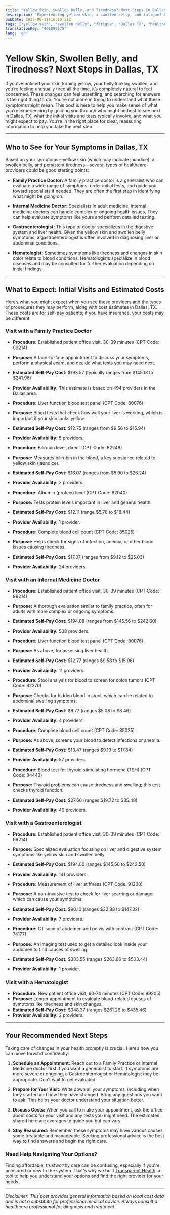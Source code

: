 ```yaml
---
title: "Yellow Skin, Swollen Belly, and Tiredness? Next Steps in Dallas, TX"
description: "Experiencing yellow skin, a swollen belly, and fatigue? Learn who to see and what to expect in Dallas, TX, including costs and next steps."
pubDate: 2025-06-11T16:10:31Z
tags: ["yellow skin", "swollen belly", "fatigue", "Dallas TX", "healthcare guidance", "gastroenterology", "family practice"]
translationKey: "401899175"
lang: 'en'
---
```


# Yellow Skin, Swollen Belly, and Tiredness? Next Steps in Dallas, TX

If you’ve noticed your skin turning yellow, your belly looking swollen, and you’re feeling unusually tired all the time, it’s completely natural to feel concerned. These changes can feel unsettling, and searching for answers is the right thing to do. You’re not alone in trying to understand what these symptoms might mean. This post is here to help you make sense of what you’re experiencing by guiding you through who might be best to see next in Dallas, TX, what the initial visits and tests typically involve, and what you might expect to pay. You’re in the right place for clear, reassuring information to help you take the next step.

---

## Who to See for Your Symptoms in Dallas, TX

Based on your symptoms—yellow skin (which may indicate jaundice), a swollen belly, and persistent tiredness—several types of healthcare providers could be good starting points:

- **Family Practice Doctor:** A family practice doctor is a generalist who can evaluate a wide range of symptoms, order initial tests, and guide you toward specialists if needed. They are often the first step in identifying what might be going on.

- **Internal Medicine Doctor:** Specialists in adult medicine, internal medicine doctors can handle complex or ongoing health issues. They can help evaluate symptoms like yours and perform detailed testing.

- **Gastroenterologist:** This type of doctor specializes in the digestive system and liver health. Given the yellow skin and swollen belly symptoms, a gastroenterologist is often involved in diagnosing liver or abdominal conditions.

- **Hematologist:** Sometimes symptoms like tiredness and changes in skin color relate to blood conditions. Hematologists specialize in blood diseases and may be consulted for further evaluation depending on initial findings.

---

## What to Expect: Initial Visits and Estimated Costs

Here’s what you might expect when you see these providers and the types of procedures they may perform, along with cost estimates in Dallas, TX. These costs are for self-pay patients; if you have insurance, your costs may be different.

### Visit with a Family Practice Doctor

- **Procedure:** Established patient office visit, 30-39 minutes (CPT Code: 99214)
- **Purpose:** A face-to-face appointment to discuss your symptoms, perform a physical exam, and decide what tests you may need next.  
- **Estimated Self-Pay Cost:** $193.57 (typically ranges from $145.18 to $241.96)  
- **Provider Availability:** This estimate is based on 494 providers in the Dallas area.

- **Procedure:** Liver function blood test panel (CPT Code: 80076)  
- **Purpose:** Blood tests that check how well your liver is working, which is important if your skin looks yellow.  
- **Estimated Self-Pay Cost:** $12.75 (ranges from $9.56 to $15.94)  
- **Provider Availability:** 5 providers.

- **Procedure:** Bilirubin level, direct (CPT Code: 82248)  
- **Purpose:** Measures bilirubin in the blood, a key substance related to yellow skin (jaundice).  
- **Estimated Self-Pay Cost:** $16.07 (ranges from $5.90 to $26.24)  
- **Provider Availability:** 2 providers.

- **Procedure:** Albumin (protein) level (CPT Code: 82040)  
- **Purpose:** Tests protein levels important in liver and general health.  
- **Estimated Self-Pay Cost:** $12.11 (range $5.78 to $18.44)  
- **Provider Availability:** 1 provider.

- **Procedure:** Complete blood cell count (CPT Code: 85025)  
- **Purpose:** Helps check for signs of infection, anemia, or other blood issues causing tiredness.  
- **Estimated Self-Pay Cost:** $17.07 (ranges from $9.12 to $25.03)  
- **Provider Availability:** 24 providers.

### Visit with an Internal Medicine Doctor

- **Procedure:** Established patient office visit, 30-39 minutes (CPT Code: 99214)  
- **Purpose:** A thorough evaluation similar to family practice, often for adults with more complex or ongoing symptoms.  
- **Estimated Self-Pay Cost:** $194.08 (ranges from $145.56 to $242.60)  
- **Provider Availability:** 508 providers.

- **Procedure:** Liver function blood test panel (CPT Code: 80076)  
- **Purpose:** As above, for assessing liver health.  
- **Estimated Self-Pay Cost:** $12.77 (ranges $9.58 to $15.96)  
- **Provider Availability:** 11 providers.

- **Procedure:** Stool analysis for blood to screen for colon tumors (CPT Code: 82270)  
- **Purpose:** Checks for hidden blood in stool, which can be related to abdominal swelling symptoms.  
- **Estimated Self-Pay Cost:** $6.77 (ranges $5.08 to $8.46)  
- **Provider Availability:** 4 providers.

- **Procedure:** Complete blood cell count (CPT Code: 85025)  
- **Purpose:** As above, screens your blood to detect infections or anemia.  
- **Estimated Self-Pay Cost:** $13.47 (ranges $9.10 to $17.84)  
- **Provider Availability:** 57 providers.

- **Procedure:** Blood test for thyroid stimulating hormone (TSH) (CPT Code: 84443)  
- **Purpose:** Thyroid problems can cause tiredness and swelling; this test checks thyroid function.  
- **Estimated Self-Pay Cost:** $27.60 (ranges $19.72 to $35.48)  
- **Provider Availability:** 49 providers.

### Visit with a Gastroenterologist

- **Procedure:** Established patient office visit, 30-39 minutes (CPT Code: 99214)  
- **Purpose:** Specialized evaluation focusing on liver and digestive system symptoms like yellow skin and swollen belly.  
- **Estimated Self-Pay Cost:** $194.00 (ranges $145.50 to $242.50)  
- **Provider Availability:** 141 providers.

- **Procedure:** Measurement of liver stiffness (CPT Code: 91200)  
- **Purpose:** A non-invasive test to check for liver scarring or damage, which can cause your symptoms.  
- **Estimated Self-Pay Cost:** $90.10 (ranges $32.88 to $147.32)  
- **Provider Availability:** 7 providers.

- **Procedure:** CT scan of abdomen and pelvis with contrast (CPT Code: 74177)  
- **Purpose:** An imaging test used to get a detailed look inside your abdomen to find causes of swelling.  
- **Estimated Self-Pay Cost:** $383.55 (ranges $263.66 to $503.44)  
- **Provider Availability:** 1 provider.

### Visit with a Hematologist

- **Procedure:** New patient office visit, 60-74 minutes (CPT Code: 99205)  
- **Purpose:** Longer appointment to evaluate blood-related causes of symptoms like tiredness and skin changes.  
- **Estimated Self-Pay Cost:** $348.37 (ranges $261.28 to $435.46)  
- **Provider Availability:** 2 providers.

---

## Your Recommended Next Steps

Taking care of changes in your health promptly is crucial. Here’s how you can move forward confidently:

1. **Schedule an Appointment:** Reach out to a Family Practice or Internal Medicine doctor first if you want a generalist to start. If symptoms are more severe or ongoing, a Gastroenterologist or Hematologist may be appropriate. Don’t wait to get evaluated.

2. **Prepare for Your Visit:** Write down all your symptoms, including when they started and how they have changed. Bring any questions you want to ask. This helps your doctor understand your situation better.

3. **Discuss Costs:** When you call to make your appointment, ask the office about costs for your visit and any tests you might need. The estimates shared here are averages to guide you but can vary.

4. **Stay Reassured:** Remember, these symptoms may have various causes, some treatable and manageable. Seeking professional advice is the best way to find answers and begin the right care.

### Need Help Navigating Your Options?

Finding affordable, trustworthy care can be confusing, especially if you're uninsured or new to the system. That's why we built [Transparent Health](https://transparenthealth.ai): a tool to help you understand your options and find the right provider for your needs. 

---

*Disclaimer: This post provides general information based on local cost data and is not a substitute for professional medical advice. Always consult a healthcare professional for diagnosis and treatment.*